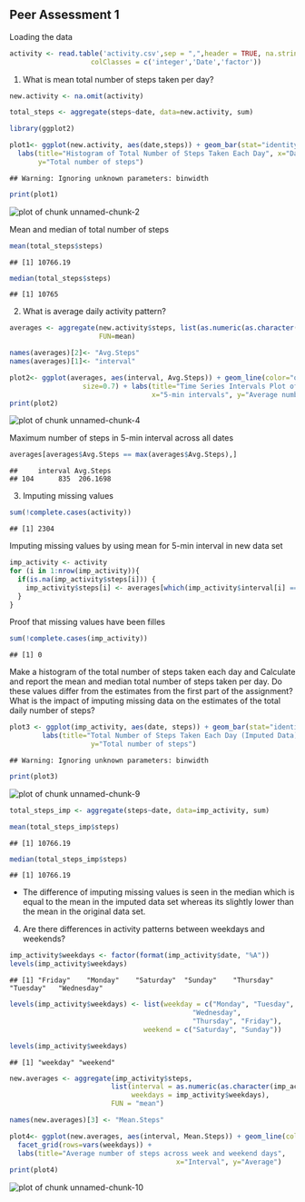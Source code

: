 ## Peer Assessment 1 

Loading the data


```r
activity <- read.table('activity.csv',sep = ",",header = TRUE, na.strings ="NA",
                    colClasses = c('integer','Date','factor'))
```


1. What is mean total number of steps taken per day?


```r
new.activity <- na.omit(activity)

total_steps <- aggregate(steps~date, data=new.activity, sum)

library(ggplot2)

plot1<- ggplot(new.activity, aes(date,steps)) + geom_bar(stat="identity", binwidth=.5) + 
  labs(title="Histogram of Total Number of Steps Taken Each Day", x="Date", 
       y="Total number of steps")
```

```
## Warning: Ignoring unknown parameters: binwidth
```

```r
print(plot1)
```

![plot of chunk unnamed-chunk-2](figure/unnamed-chunk-2-1.png)

Mean and median of total number of steps 


```r
mean(total_steps$steps)
```

```
## [1] 10766.19
```

```r
median(total_steps$steps)
```

```
## [1] 10765
```


2. What is average daily activity pattern? 


```r
averages <- aggregate(new.activity$steps, list(as.numeric(as.character(new.activity$interval))), 
                      FUN=mean)

names(averages)[2]<- "Avg.Steps"
names(averages)[1]<- "interval"

plot2<- ggplot(averages, aes(interval, Avg.Steps)) + geom_line(color="orange", 
                  size=0.7) + labs(title="Time Series Intervals Plot of 5-min intervals",
                                   x="5-min intervals", y="Average number of steps per day")
print(plot2)
```

![plot of chunk unnamed-chunk-4](figure/unnamed-chunk-4-1.png)

Maximum number of steps in 5-min interval across all dates


```r
averages[averages$Avg.Steps == max(averages$Avg.Steps),]
```

```
##     interval Avg.Steps
## 104      835  206.1698
```


3. Imputing missing values


```r
sum(!complete.cases(activity))
```

```
## [1] 2304
```

Imputing missing values by using mean for 5-min interval in new data set


```r
imp_activity <- activity 
for (i in 1:nrow(imp_activity)){
  if(is.na(imp_activity$steps[i])) {
    imp_activity$steps[i] <- averages[which(imp_activity$interval[i] == averages$interval),]$Avg.Steps
  }
}
```

Proof that missing values have been filles 


```r
sum(!complete.cases(imp_activity))
```

```
## [1] 0
```

Make a histogram of the total number of steps taken each day and Calculate and report the mean and median total number of steps taken per day. Do these values differ from the estimates from the first part of the assignment? What is the impact of imputing missing data on the estimates of the total daily number of steps?


```r
plot3 <- ggplot(imp_activity, aes(date, steps)) + geom_bar(stat="identity", binwidth=.5) +
        labs(title="Total Number of Steps Taken Each Day (Imputed Data)", x="Date", 
                    y="Total number of steps")
```

```
## Warning: Ignoring unknown parameters: binwidth
```

```r
print(plot3)
```

![plot of chunk unnamed-chunk-9](figure/unnamed-chunk-9-1.png)

```r
total_steps_imp <- aggregate(steps~date, data=imp_activity, sum)

mean(total_steps_imp$steps)
```

```
## [1] 10766.19
```

```r
median(total_steps_imp$steps)
```

```
## [1] 10766.19
```

- The difference of imputing missing values is seen in the median which is equal to the mean in the imputed data set whereas its slightly lower than the mean in the original data set. 


4. Are there differences in activity patterns between weekdays and weekends?


```r
imp_activity$weekdays <- factor(format(imp_activity$date, "%A"))
levels(imp_activity$weekdays)
```

```
## [1] "Friday"    "Monday"    "Saturday"  "Sunday"    "Thursday"  "Tuesday"   "Wednesday"
```

```r
levels(imp_activity$weekdays) <- list(weekday = c("Monday", "Tuesday",
                                             "Wednesday", 
                                             "Thursday", "Friday"),
                                 weekend = c("Saturday", "Sunday"))

levels(imp_activity$weekdays)
```

```
## [1] "weekday" "weekend"
```

```r
new.averages <- aggregate(imp_activity$steps, 
                         list(interval = as.numeric(as.character(imp_activity$interval)), 
                              weekdays = imp_activity$weekdays),
                         FUN = "mean")

names(new.averages)[3] <- "Mean.Steps"

plot4<- ggplot(new.averages, aes(interval, Mean.Steps)) + geom_line(color="orange", size=0.7) + 
  facet_grid(rows=vars(weekdays)) + 
  labs(title="Average number of steps across week and weekend days", 
                                         x="Interval", y="Average")
print(plot4)
```

![plot of chunk unnamed-chunk-10](figure/unnamed-chunk-10-1.png)







